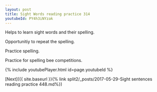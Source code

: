 ```yaml
---
layout: post
title: Sight Words reading practice 314
youtubeId: PY4h3iNYzak
---
```

 
 
Helps to learn sight words and their spelling.

Opportunitiy to repeat the spelling. 

Practice spelling. 
 
Practice for spelling bee competitions. 
 
{% include youtubePlayer.html id=page.youtubeId %}
 
 

[Next]({{ site.baseurl }}{% link  split2/_posts/2017-05-29-Sight sentences reading practice 448.md%})
 
